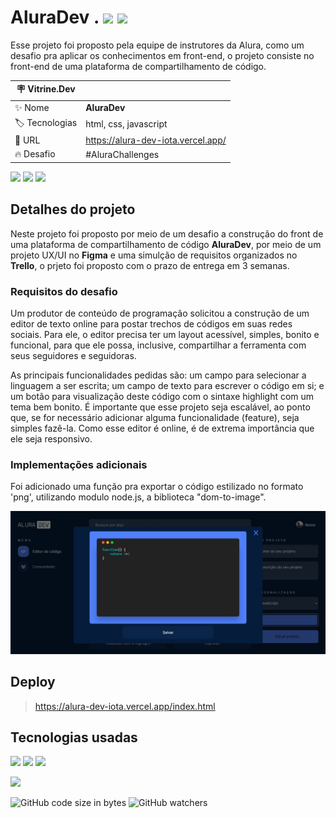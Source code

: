 # AluraDev . ![](http://img.shields.io/static/v1?label=STATUS&message=melhoramento-em-andamento&color=GREEN&style=for-the-badge) ![](http://img.shields.io/static/v1?label=responsive&message=no&color=orange&style=for-the-badge)

Esse projeto foi proposto pela equipe de instrutores da Alura, como um desafio pra aplicar os conhecimentos em front-end, o projeto consiste no front-end de uma plataforma de compartilhamento de código.

| :placard: Vitrine.Dev |     |
| -------------  | --- |
| :sparkles: Nome        | **AluraDev**
| :label: Tecnologias | html, css, javascript
| :rocket: URL         | https://alura-dev-iota.vercel.app/
| :fire: Desafio     | #AluraChallenges

<!-- Inserir imagem com a #vitrinedev ao final do link -->
![](https://raw.githubusercontent.com/Lauro-Santos/Vitrine-Dev---AluraDev/master/assets/img/Captura%20de%20tela%201.jpg#vitrinedev) ![](https://raw.githubusercontent.com/Lauro-Santos/Vitrine-Dev---AluraDev/master/assets/img/Captura%20de%20tela%202.jpg#vitrinedev) ![](https://raw.githubusercontent.com/Lauro-Santos/Vitrine-Dev---AluraDev/master/assets/img/Captura%20de%20tela%203.jpg#vitrinedev)

## Detalhes do projeto

Neste projeto foi proposto por meio de um desafio a construção do front de uma plataforma de compartilhamento de código **AluraDev**, por meio de um projeto UX/UI no **Figma** e uma simulção de requisitos organizados no **Trello**, o prjeto foi proposto com o prazo de entrega em 3 semanas.

### Requisitos do desafio

Um produtor de conteúdo de programação solicitou a construção de um editor de texto online para postar trechos de códigos em suas redes sociais. Para ele, o editor precisa ter um layout acessível, simples, bonito e funcional, para que ele possa, inclusive, compartilhar a ferramenta com seus seguidores e seguidoras.

As principais funcionalidades pedidas são: um campo para selecionar a linguagem a ser escrita; um campo de texto para escrever o código em si; e um botão para visualização deste código com o sintaxe highlight com um tema bem bonito. É importante que esse projeto seja escalável, ao ponto que, se for necessário adicionar alguma funcionalidade (feature), seja simples fazê-la. Como esse editor é online, é de extrema importância que ele seja responsivo.

### Implementações adicionais
Foi adicionado uma função pra exportar o código estilizado no formato 'png', utilizando modulo node.js, a biblioteca "dom-to-image".

![](https://raw.githubusercontent.com/Lauro-Santos/AluraDev/master/assets/img/Captura%20de%20tela%202023-03-20%20123553.jpg#vitrinedev)

## Deploy

> https://alura-dev-iota.vercel.app/index.html

## Tecnologias usadas

![](https://img.shields.io/badge/HTML-e06b12?style=for-the-badge&logo=html5&logoColor=white) ![](https://img.shields.io/badge/CSS-1283e0?&style=for-the-badge&logo=css3&logoColor=white) ![](https://img.shields.io/badge/JavaScript-F7DF1E?style=for-the-badge&logo=javascript&logoColor=414141)

![](https://user-images.githubusercontent.com/79534537/123152597-242cb200-d43b-11eb-9909-057f727b776b.png)

![GitHub code size in bytes](https://img.shields.io/github/languages/code-size/lauro-santos/AluraDev?color=blue&style=for-the-badge) ![GitHub watchers](https://img.shields.io/github/watchers/Lauro-Santos/Vitrine-Dev---AluraDev?color=%23f36600&style=for-the-badge)
